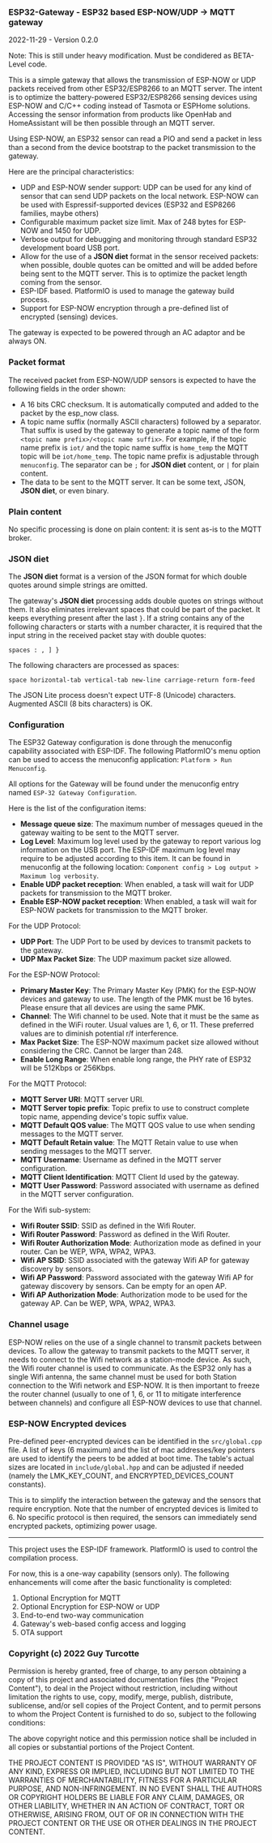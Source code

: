### ESP32-Gateway - ESP32 based ESP-NOW/UDP → MQTT gateway

2022-11-29 - Version 0.2.0

Note: This is still under heavy modification. Must be condidered as BETA-Level code.

This is a simple gateway that allows the transmission of ESP-NOW or UDP packets received from other ESP32/ESP8266 to an MQTT server. The intent is to optimize the battery-powered ESP32/ESP8266 sensing devices using ESP-NOW and C/C++ coding instead of Tasmota or ESPHome solutions. Accessing the sensor information from products like OpenHab and HomeAssistant will be then possible through an MQTT server.

Using ESP-NOW, an ESP32 sensor can read a PIO and send a packet in less than a second from the device bootstrap to the packet transmission to the gateway.

Here are the principal characteristics:

- UDP and ESP-NOW sender support: UDP can be used for any kind of sensor that can send UDP packets on the local network. ESP-NOW can be used with Espressif-supported devices (ESP32 and ESP8266 families, maybe others)
- Configurable maximum packet size limit. Max of 248 bytes for ESP-NOW and 1450 for UDP.
- Verbose output for debugging and monitoring through standard ESP32 development board USB port.
- Allow for the use of a **JSON diet** format in the sensor received packets: when possible, double quotes can be omitted and will be added before being sent to the MQTT server. This is to optimize the packet length coming from the sensor.
- ESP-IDF based. PlatformIO is used to manage the gateway build process.
- Support for ESP-NOW encryption through a pre-defined list of encrypted (sensing) devices.

The gateway is expected to be powered through an AC adaptor and be always ON.

### Packet format

The received packet from ESP-NOW/UDP sensors is expected to have the following fields in the order shown:

- A 16 bits CRC checksum. It is automatically computed and added to the packet by the esp_now class.
- A topic name suffix (normally ASCII characters) followed by a separator. That suffix is used by the gateway to generate a topic name of the form `<topic name prefix>/<topic name suffix>`. For example, if the topic name prefix is `iot/` and the topic name suffix is `home_temp` the MQTT topic will be `iot/home_temp`. The topic name prefix is adjustable through `menuconfig`. The separator can be `;` for **JSON diet** content, or `|` for plain content.
- The data to be sent to the MQTT server. It can be some text, JSON, **JSON diet**, or even binary.

### Plain content

No specific processing is done on plain content: it is sent as-is to the MQTT broker.

### JSON diet

The **JSON diet** format is a version of the JSON format for which double quotes around simple strings are omitted.

The gateway's **JSON diet** processing adds double quotes on strings without them. It also eliminates irrelevant spaces that could be part of the packet. It keeps everything present after the last `}`. If a string contains any of the following characters or starts with a number character, it is required that the input string in the received packet stay with double quotes:

```spaces : , ] }```

The following characters are processed as spaces:

```space horizontal-tab vertical-tab new-line carriage-return form-feed```

The JSON Lite process doesn't expect UTF-8 (Unicode) characters. Augmented ASCII (8 bits characters) is OK.

### Configuration

The ESP32 Gateway configuration is done through the menuconfig capability associated with ESP-IDF. The following PlatformIO's menu option can be used to access the menuconfig application: `Platform > Run Menuconfig`.

All options for the Gateway will be found under the menuconfig entry named `ESP-32 Gateway Configuration`.

Here is the list of the configuration items:

- **Message queue size**: The maximum number of messages queued in the gateway waiting to be sent to the MQTT server.
- **Log Level**: Maximum log level used by the gateway to report various log information on the USB port. The ESP-IDF maximum log level may require to be adjusted according to this item. It can be found in menuconfig at the following location: `Component config > Log output > Maximum log verbosity`.
- **Enable UDP packet reception**: When enabled, a task will wait for UDP packets for transmission to the MQTT broker.
- **Enable ESP-NOW packet reception**: When enabled, a task will wait for ESP-NOW packets for transmission to the MQTT broker.

For the UDP Protocol:
- **UDP Port**: The UDP Port to be used by devices to transmit packets to the gateway.
- **UDP Max Packet Size**: The UDP maximum packet size allowed.

For the ESP-NOW Protocol:
- **Primary Master Key**: The Primary Master Key (PMK) for the ESP-NOW devices and gateway to use. The length of the PMK must be 16 bytes. Please ensure that all devices are using the same PMK.
- **Channel**: The Wifi channel to be used. Note that it must be the same as defined in the WiFi router. Usual values are 1, 6, or 11. These preferred values are to diminish potential r/f interference.
- **Max Packet Size**: The ESP-NOW maximum packet size allowed without considering the CRC. Cannot be larger than 248.
- **Enable Long Range**: When enable long range, the PHY rate of ESP32 will be 512Kbps or 256Kbps.

For the MQTT Protocol:
- **MQTT Server URI**: MQTT server URI.
- **MQTT Server topic prefix**: Topic prefix to use to construct complete topic name, appending device's topic suffix value.
- **MQTT Default QOS value**: The MQTT QOS value to use when sending messages to the MQTT server.
- **MQTT Default Retain value**: The MQTT Retain value to use when sending messages to the MQTT server.
- **MQTT Username**: Username as defined in the MQTT server configuration.
- **MQTT Client Identification**: MQTT Client Id used by the gateway.
- **MQTT User Password**: Password associated with username as defined in the MQTT server configuration.

For the Wifi sub-system:
- **Wifi Router SSID**: SSID as defined in the Wifi Router.
- **Wifi Router Password**: Password as defined in the Wifi Router.
- **Wifi Router Authorization Mode**: Authorization mode as defined in your router. Can be WEP, WPA, WPA2, WPA3.
- **Wifi AP SSID**: SSID associated with the gateway Wifi AP for gateway discovery by sensors.
- **Wifi AP Password**: Password associated with the gateway Wifi AP for gateway discovery by sensors. Can be empty for an open AP.
- **Wifi AP Authorization Mode**: Authorization mode to be used for the gateway AP. Can be WEP, WPA, WPA2, WPA3.

### Channel usage

ESP-NOW relies on the use of a single channel to transmit packets between devices. To allow the gateway to transmit packets to the MQTT server, it needs to connect to the Wifi network as a station-mode device. As such, the Wifi router channel is used to communicate. As the ESP32 only has a single Wifi antenna, the same channel must be used for both Station connection to the Wifi network and ESP-NOW. It is then important to freeze the router channel (usually to one of 1, 6, or 11 to mitigate interference between channels) and configure all ESP-NOW devices to use that channel.

### ESP-NOW Encrypted devices

Pre-defined peer-encrypted devices can be identified in the `src/global.cpp` file. A list of keys (6 maximum) and the list of mac addresses/key pointers are used to identify the peers to be added at boot time. The table's actual sizes are located in `include/global.hpp` and can be adjusted if needed (namely the LMK_KEY_COUNT, and ENCRYPTED_DEVICES_COUNT constants). 

This is to simplify the interaction between the gateway and the sensors that require encryption. Note that the number of encrypted devices is limited to 6. No specific protocol is then required, the sensors can immediately send encrypted packets, optimizing power usage. 
 
----

This project uses the ESP-IDF framework. PlatformIO is used to control the compilation process. 

For now, this is a one-way capability (sensors only). The following enhancements will come after the basic functionality is completed:

1) Optional Encryption for MQTT
2) Optional Encryption for ESP-NOW or UDP
3) End-to-end two-way communication
4) Gateway's web-based config access and logging
5) OTA support

### Copyright (c) 2022 Guy Turcotte

Permission is hereby granted, free of charge, to any person obtaining a copy of this project and associated documentation files (the "Project Content"), to deal in the Project without restriction, including without limitation the rights to use, copy, modify, merge, publish, distribute, sublicense, and/or sell copies of the Project Content, and to permit persons to whom the Project Content is furnished to do so, subject to the following conditions:

The above copyright notice and this permission notice shall be included in all copies or substantial portions of the Project Content.

THE PROJECT CONTENT IS PROVIDED "AS IS", WITHOUT WARRANTY OF ANY KIND, EXPRESS OR IMPLIED, INCLUDING BUT NOT LIMITED TO THE WARRANTIES OF MERCHANTABILITY, FITNESS FOR A PARTICULAR PURPOSE, AND NON-INFRINGEMENT. IN NO EVENT SHALL THE AUTHORS OR COPYRIGHT HOLDERS BE LIABLE FOR ANY CLAIM, DAMAGES, OR OTHER LIABILITY, WHETHER IN AN ACTION OF CONTRACT, TORT OR OTHERWISE, ARISING FROM, OUT OF OR IN CONNECTION WITH THE PROJECT CONTENT OR THE USE OR OTHER DEALINGS IN THE PROJECT CONTENT.
